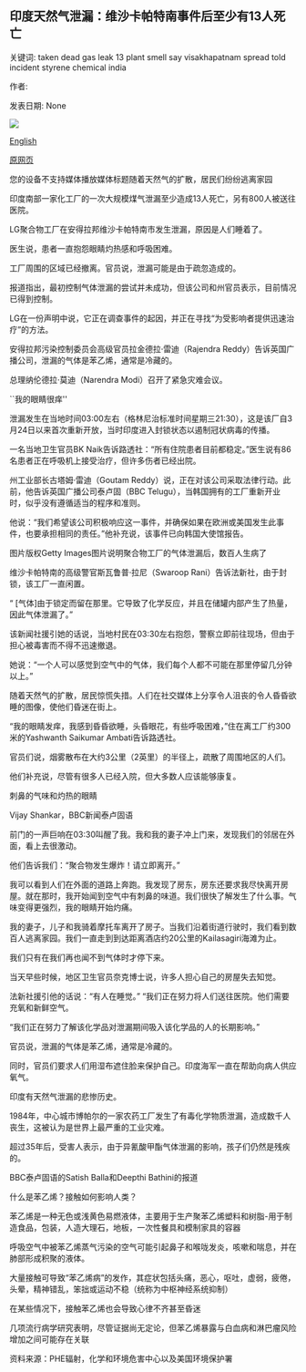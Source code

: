 ## 印度天然气泄漏：维沙卡帕特南事件后至少有13人死亡

关键词: taken dead gas leak 13 plant smell say visakhapatnam spread told incident styrene chemical india

作者: 

发表日期: None

![](https://ichef.bbci.co.uk/images/ic/1024x576/p08cjlww.jpg)

[English](India%20gas%20leak%3A%20At%20least%2013%20dead%20after%20Visakhapatnam%20incident.md)

[原网页](https://www.bbc.com/news/world-asia-india-52569636)

您的设备不支持媒体播放媒体标题随着天然气的扩散，居民们纷纷逃离家园

印度南部一家化工厂的一次大规模煤气泄漏至少造成13人死亡，另有800人被送往医院。

LG聚合物工厂在安得拉邦维沙卡帕特南市发生泄漏，原因是人们睡着了。

医生说，患者一直抱怨眼睛灼热感和呼吸困难。

工厂周围的区域已经撤离。官员说，泄漏可能是由于疏忽造成的。

报道指出，最初控制气体泄漏的尝试并未成功，但该公司和州官员表示，目前情况已得到控制。

LG在一份声明中说，它正在调查事件的起因，并正在寻找“为受影响者提供迅速治疗”的方法。

安得拉邦污染控制委员会高级官员拉金德拉·雷迪（Rajendra Reddy）告诉英国广播公司，泄漏的气体是苯乙烯，通常是冷藏的。

总理纳伦德拉·莫迪（Narendra Modi）召开了紧急灾难会议。

``我的眼睛很痒''

泄漏发生在当地时间03:00左右（格林尼治标准时间星期三21:30），这是该厂自3月24日以来首次重新开放，当时印度进入封锁状态以遏制冠状病毒的传播。

一名当地卫生官员BK Naik告诉路透社：“所有住院患者目前都稳定。”医生说有86名患者正在呼吸机上接受治疗，但许多伤者已经出院。

州工业部长古塔姆·雷迪（Goutam Reddy）说，正在对该公司采取法律行动。此前，他告诉英国广播公司泰卢固（BBC Telugu），当韩国拥有的工厂重新开业时，似乎没有遵循适当的程序和准则。

他说：“我们希望该公司积极响应这一事件，并确保如果在欧洲或美国发生此事件，也要承担相同的责任。”他补充说，该事件已向韩国大使馆报告。

图片版权Getty Images图片说明聚合物工厂的气体泄漏后，数百人生病了

维沙卡帕特南的高级警官斯瓦鲁普·拉尼（Swaroop Rani）告诉法新社，由于封锁，该工厂一直闲置。

“ [气体]由于锁定而留在那里。它导致了化学反应，并且在储罐内部产生了热量，因此气体泄漏了。”

该新闻社援引她的话说，当地村民在03:30左右抱怨，警察立即前往现场，但由于担心被毒害而不得不迅速撤退。

她说：“一个人可以感觉到空气中的气体，我们每个人都不可能在那里停留几分钟以上。”

随着天然气的扩散，居民惊慌失措。人们在社交媒体上分享令人沮丧的令人昏昏欲睡的图像，使他们昏迷在街上。

“我的眼睛发痒，我感到昏昏欲睡，头昏眼花，有些呼吸困难，”住在离工厂约300米的Yashwanth Saikumar Ambati告诉路透社。

官员们说，烟雾散布在大约3公里（2英里）的半径上，疏散了周围地区的人们。

他们补充说，尽管有很多人已经入院，但大多数人应该能够康复。

刺鼻的气味和灼热的眼睛

Vijay Shankar，BBC新闻泰卢固语

前门的一声巨响在03:30叫醒了我。我和我的妻子冲上门来，发现我们的邻居在外面，看上去很激动。

他们告诉我们：“聚合物发生爆炸！请立即离开。”

我可以看到人们在外面的道路上奔跑。我发现了房东，房东还要求我尽快离开房屋。就在那时，我开始闻到空气中有刺鼻的味道。我们很快了解发生了什么事。气味变得更强烈，我的眼睛开始灼痛。

我的妻子，儿子和我骑着摩托车离开了房子。当我们沿着街道行驶时，我们看到数百人逃离家园。我们一直走到到达距离酒店约20公里的Kailasagiri海滩为止。

我们只有在我们再也闻不到气体时才停下来。

当天早些时候，地区卫生官员奈克博士说，许多人担心自己的房屋失去知觉。

法新社援引他的话说：“有人在睡觉。” “我们正在努力将人们送往医院。他们需要充氧和新鲜空气。

“我们正在努力了解该化学品对泄漏期间吸入该化学品的人的长期影响。”

官员说，泄漏的气体是苯乙烯，通常是冷藏的。

同时，官员们要求人们用湿布遮住脸来保护自己。印度海军一直在帮助向病人供应氧气。

印度有天然气泄漏的悲惨历史。

1984年，中心城市博帕尔的一家农药工厂发生了有毒化学物质泄漏，造成数千人丧生，这被认为是世界上最严重的工业灾难。

超过35年后，受害人表示，由于异氰酸甲酯气体泄漏的影响，孩子们仍然是残疾的。

BBC泰卢固语的Satish Balla和Deepthi Bathini的报道

什么是苯乙烯？接触如何影响人类？

苯乙烯是一种无色或浅黄色易燃液体，主要用于生产聚苯乙烯塑料和树脂-用于制造食品，包装，人造大理石，地板，一次性餐具和模制家具的容器

呼吸空气中被苯乙烯蒸气污染的空气可能引起鼻子和喉咙发炎，咳嗽和喘息，并在肺部形成积聚的液体。

大量接触可导致“苯乙烯病”的发作，其症状包括头痛，恶心，呕吐，虚弱，疲倦，头晕，精神错乱，笨拙或运动不稳（统称为中枢神经系统抑制）

在某些情况下，接触苯乙烯也会导致心律不齐甚至昏迷

几项流行病学研究表明，尽管证据尚无定论，但苯乙烯暴露与白血病和淋巴瘤风险增加之间可能存在关联

资料来源：PHE辐射，化学和环境危害中心以及美国环境保护署
